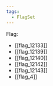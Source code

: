 ```yaml
---
tags:
  - FlagSet
---
```

Flag:
- [[flag_12133]]
- [[flag_12139]]
- [[flag_12140]]
- [[flag_12142]]
- [[flag_12143]]
- [[flag_4]]
